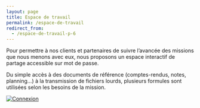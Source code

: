 ```yaml
---
layout: page
title: Espace de travail
permalink: /espace-de-travail
redirect_from:
  - /espace-de-travail-p-6
---
```


Pour permettre à nos clients et partenaires de suivre l’avancée des missions que nous menons avec eux, nous proposons un espace interactif de partage accessible sur mot de passe.

Du simple accès à des documents de référence (comptes-rendus, notes, planning…) à la transmission de fichiers lourds, plusieurs formules sont utilisées selon les besoins de la mission.

<a href="#">
  <img src="{{- '/assets/img/connexion.png' -}}" alt="Connexion">
</a>
